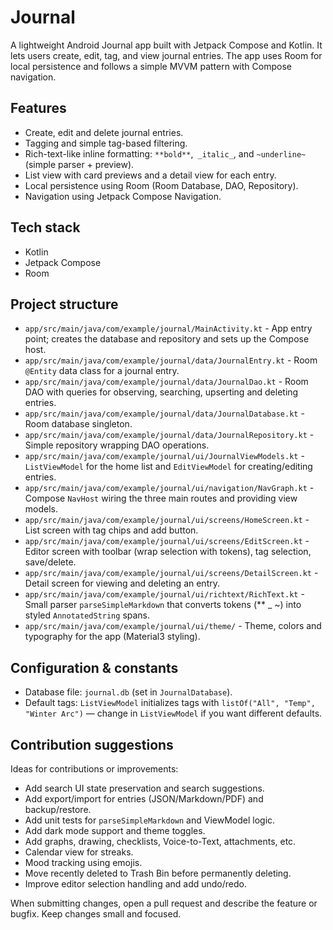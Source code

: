 # Journal

A lightweight Android Journal app built with Jetpack Compose and Kotlin. It lets users create, edit, tag, and view journal entries. The app uses Room for local persistence and follows a simple MVVM pattern with Compose navigation.

## Features

- Create, edit and delete journal entries.
- Tagging and simple tag-based filtering.
- Rich-text-like inline formatting: `**bold**`,` _italic_`, and `~underline~` (simple parser + preview).
- List view with card previews and a detail view for each entry.
- Local persistence using Room (Room Database, DAO, Repository).
- Navigation using Jetpack Compose Navigation.

## Tech stack

- Kotlin
- Jetpack Compose
- Room

## Project structure

- `app/src/main/java/com/example/journal/MainActivity.kt` - App entry point; creates the database and repository and sets up the Compose host.
- `app/src/main/java/com/example/journal/data/JournalEntry.kt` - Room `@Entity` data class for a journal entry.
- `app/src/main/java/com/example/journal/data/JournalDao.kt` - Room DAO with queries for observing, searching, upserting and deleting entries.
- `app/src/main/java/com/example/journal/data/JournalDatabase.kt` - Room database singleton.
- `app/src/main/java/com/example/journal/data/JournalRepository.kt` - Simple repository wrapping DAO operations.
- `app/src/main/java/com/example/journal/ui/JournalViewModels.kt` - `ListViewModel` for the home list and `EditViewModel` for creating/editing entries.
- `app/src/main/java/com/example/journal/ui/navigation/NavGraph.kt` - Compose `NavHost` wiring the three main routes and providing view models.
- `app/src/main/java/com/example/journal/ui/screens/HomeScreen.kt` - List screen with tag chips and add button.
- `app/src/main/java/com/example/journal/ui/screens/EditScreen.kt` - Editor screen with toolbar (wrap selection with tokens), tag selection, save/delete.
- `app/src/main/java/com/example/journal/ui/screens/DetailScreen.kt` - Detail screen for viewing and deleting an entry.
- `app/src/main/java/com/example/journal/ui/richtext/RichText.kt` - Small parser `parseSimpleMarkdown` that converts tokens (** _ ~) into styled `AnnotatedString` spans.
- `app/src/main/java/com/example/journal/ui/theme/` - Theme, colors and typography for the app (Material3 styling).

## Configuration & constants

- Database file: `journal.db` (set in `JournalDatabase`).
- Default tags: `ListViewModel` initializes tags with `listOf("All", "Temp", "Winter Arc")` — change in `ListViewModel` if you want different defaults.

## Contribution suggestions

Ideas for contributions or improvements:
- Add search UI state preservation and search suggestions.
- Add export/import for entries (JSON/Markdown/PDF) and backup/restore.
- Add unit tests for `parseSimpleMarkdown` and ViewModel logic.
- Add dark mode support and theme toggles.
- Add graphs, drawing, checklists, Voice-to-Text, attachments, etc.
- Calendar view for streaks.
- Mood tracking using emojis.
- Move recently deleted to Trash Bin before permanently deleting.
- Improve editor selection handling and add undo/redo.

When submitting changes, open a pull request and describe the feature or bugfix. Keep changes small and focused.
